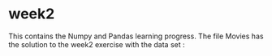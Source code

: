 # week2
This contains the Numpy and Pandas learning progress.
The file Movies has the solution to the week2 exercise with the data set :

